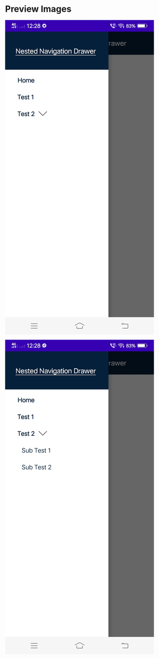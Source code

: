 # Preview Images

![SC1](https://github.com/VimalPatel14/Nested-NavigationDrawer-Menu/blob/master/nested1.jpg)

![SC2](https://github.com/VimalPatel14/Nested-NavigationDrawer-Menu/blob/master/nested2.jpg)
